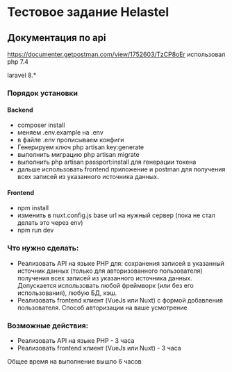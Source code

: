 # Тестовое задание Helastel

## Документация по api
https://documenter.getpostman.com/view/1752603/TzCP8oEr
использовал php 7.4

laravel 8.*

### Порядок установки

#### Backend
- composer install
- меняем .env.example на .env
- в файле .env прописываем конфиги
- Генерируем ключ php artisan key:generate
- выполнить миграцию php artisan migrate
- выполнить php artisan passport:install для генерации токена
- дальше использовать frontend приложение и postman для получения всех записей из указанного источника данных.

#### Frontend
- npm install
- изменить в nuxt.config.js base url на нужный сервер (пока не стал делать это через env)
- npm run dev

### Что нужно сделать:
 - Реализовать API на языке PHP для: сохранения записей в указанный источник данных (только для авторизованного пользователя) получения всех записей из указанного источника данных. 
   Допускается использовать любой фреймворк (или без его использования), любую БД, кэш.
 - Реализовать frontend клиент (VueJs или Nuxt) с формой добавления
   пользователя. Способ авторизации на ваше усмотрение
### Возможные действия:
- Реализовать API на языке PHP - 3 часа
- Реализовать frontend клиент (VueJs или Nuxt) - 3 часа

Общее время на выполнение вышло 6 часов
